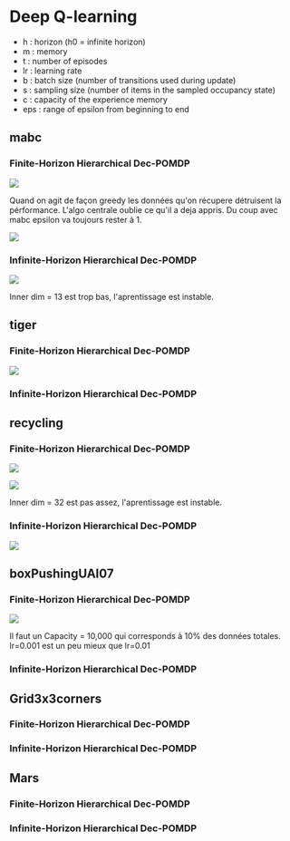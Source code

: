 # Deep Q-learning

* h : horizon (h0 = infinite horizon)
* m : memory
* t : number of episodes
* lr : learning rate
* b : batch size (number of transitions used during update)
* s : sampling size (number of items in the sampled occupancy state)
* c : capacity of the experience memory
* eps : range of epsilon from beginning to end

## mabc

### Finite-Horizon Hierarchical Dec-POMDP

![](https://i.imgur.com/PF80dtj.png)

Quand on agit de façon greedy les données qu'on récupere détruisent la pérformance. L'algo centrale oublie ce qu'il a deja appris. Du coup avec mabc epsilon va toujours rester à 1.

![](https://i.imgur.com/S2jeuXo.png)

### Infinite-Horizon Hierarchical Dec-POMDP

![](https://i.imgur.com/I4kQlkO.png)

Inner dim = 13 est trop bas, l'aprentissage est instable.

## tiger

### Finite-Horizon Hierarchical Dec-POMDP

![](https://i.imgur.com/cIZd0mV.png)

### Infinite-Horizon Hierarchical Dec-POMDP


## recycling

### Finite-Horizon Hierarchical Dec-POMDP

![](https://i.imgur.com/wTeEbdY.png)

![](https://i.imgur.com/nYCM3pP.png)

Inner dim = 32 est pas assez, l'aprentissage est instable.

### Infinite-Horizon Hierarchical Dec-POMDP

![](https://i.imgur.com/Wm9sqMU.png)

## boxPushingUAI07

### Finite-Horizon Hierarchical Dec-POMDP

![](https://i.imgur.com/LGp1smo.png)

Il faut un Capacity = 10,000 qui corresponds à 10% des données totales. lr=0.001 est un peu mieux que lr=0.01

### Infinite-Horizon Hierarchical Dec-POMDP


## Grid3x3corners

### Finite-Horizon Hierarchical Dec-POMDP

### Infinite-Horizon Hierarchical Dec-POMDP


## Mars

### Finite-Horizon Hierarchical Dec-POMDP

### Infinite-Horizon Hierarchical Dec-POMDP
